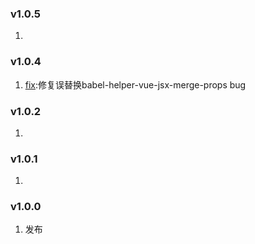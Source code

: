 ### v1.0.5
1. [update]:修改默认替换前缀为gp-，保持和postcss-change-css-prefix默认前缀一致
### v1.0.4
1. [fix]:修复误替换babel-helper-vue-jsx-merge-props bug
### v1.0.2
1. [update]:修改依赖关系
### v1.0.1
1. [fix]:修复querySelector选择器前缀没有被替换问题
### v1.0.0

1. 发布